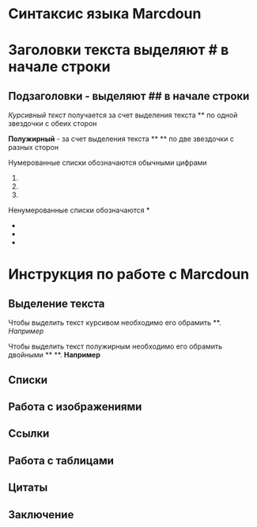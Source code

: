 # Синтаксис языка Marcdoun
# Заголовки текста выделяют # в начале строки

## Подзаголовки - выделяют ## в начале строки 

*Курсивный текст* получается за счет выделения текста ** по одной звездочки с обеих сторон

**Полужирный** - за счет выделения текста ** ** по две звездочки с разных сторон

Нумерованные списки обозначаются обычными 
цифрами

1.
2.
3.

Ненумерованные списки обозначаются *

* 

*

*

# Инструкция по работе с Marcdoun

## Выделение текста

Чтобы выделить текст курсивом необходимо его обрамить **. *Например*

Чтобы выделить текст полужирным необходимо его обрамить двойными ** **. **Например**
## Списки

## Работа с изображениями

## Ссылки

## Работа с таблицами

## Цитаты

## Заключение




